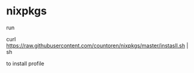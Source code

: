# nixpkgs

run 

curl https://raw.githubusercontent.com/countoren/nixpkgs/master/instasll.sh | sh


to install profile

